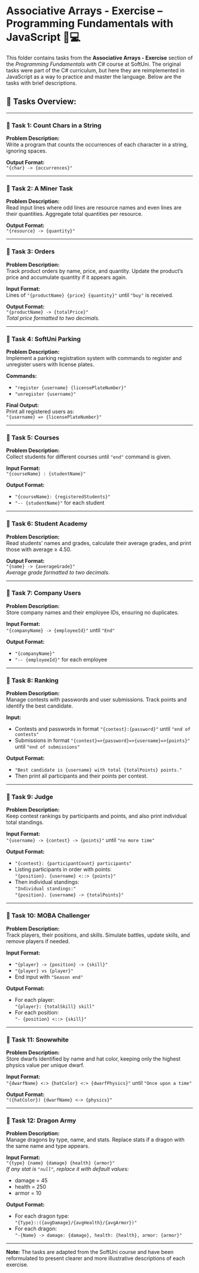 # Associative Arrays - Exercise – Programming Fundamentals with JavaScript 🧑💻

This folder contains tasks from the **Associative Arrays - Exercise** section of the _Programming Fundamentals with C#_ course at SoftUni. The original tasks were part of the C# curriculum, but here they are reimplemented in JavaScript as a way to practice and master the language. Below are the tasks with brief descriptions.

## 🔧 Tasks Overview:

---

### 📝 Task 1: Count Chars in a String  
**Problem Description:**  
Write a program that counts the occurrences of each character in a string, ignoring spaces.

**Output Format:**  
`"{char} -> {occurrences}"`

---

### 📝 Task 2: A Miner Task  
**Problem Description:**  
Read input lines where odd lines are resource names and even lines are their quantities. Aggregate total quantities per resource.

**Output Format:**  
`"{resource} -> {quantity}"`

---

### 📝 Task 3: Orders  
**Problem Description:**  
Track product orders by name, price, and quantity. Update the product’s price and accumulate quantity if it appears again.

**Input Format:**  
Lines of `"{productName} {price} {quantity}"` until `"buy"` is received.

**Output Format:**  
`"{productName} -> {totalPrice}"`  
*Total price formatted to two decimals.*

---

### 📝 Task 4: SoftUni Parking  
**Problem Description:**  
Implement a parking registration system with commands to register and unregister users with license plates.

**Commands:**
- `"register {username} {licensePlateNumber}"`
- `"unregister {username}"`

**Final Output:**  
Print all registered users as:  
`"{username} => {licensePlateNumber}"`

---

### 📝 Task 5: Courses  
**Problem Description:**  
Collect students for different courses until `"end"` command is given.

**Input Format:**  
`"{courseName} : {studentName}"`

**Output Format:**
- `"{courseName}: {registeredStudents}"`
- `"-- {studentName}"` for each student

---

### 📝 Task 6: Student Academy  
**Problem Description:**  
Read students’ names and grades, calculate their average grades, and print those with average ≥ 4.50.

**Output Format:**  
`"{name} -> {averageGrade}"`  
*Average grade formatted to two decimals.*

---

### 📝 Task 7: Company Users  
**Problem Description:**  
Store company names and their employee IDs, ensuring no duplicates.

**Input Format:**  
`"{companyName} -> {employeeId}"` until `"End"`

**Output Format:**
- `"{companyName}"`
- `"-- {employeeId}"` for each employee

---

### 📝 Task 8: Ranking  
**Problem Description:**  
Manage contests with passwords and user submissions. Track points and identify the best candidate.

**Input:**
- Contests and passwords in format `"{contest}:{password}"` until `"end of contests"`
- Submissions in format `"{contest}=>{password}=>{username}=>{points}"` until `"end of submissions"`

**Output Format:**
- `"Best candidate is {username} with total {totalPoints} points."`
- Then print all participants and their points per contest.

---

### 📝 Task 9: Judge  
**Problem Description:**  
Keep contest rankings by participants and points, and also print individual total standings.

**Input Format:**  
`"{username} -> {contest} -> {points}"` until `"no more time"`

**Output Format:**
- `"{contest}: {participantCount} participants"`
- Listing participants in order with points:  
`"{position}. {username} <::> {points}"`
- Then individual standings:  
`"Individual standings:"`  
`"{position}. {username} -> {totalPoints}"`

---

### 📝 Task 10: MOBA Challenger  
**Problem Description:**  
Track players, their positions, and skills. Simulate battles, update skills, and remove players if needed.

**Input Format:**
- `"{player} -> {position} -> {skill}"`
- `"{player} vs {player}"`
- End input with `"Season end"`

**Output Format:**
- For each player:  
`"{player}: {totalSkill} skill"`
- For each position:  
`"- {position} <::> {skill}"`

---

### 📝 Task 11: Snowwhite  
**Problem Description:**  
Store dwarfs identified by name and hat color, keeping only the highest physics value per unique dwarf.

**Input Format:**  
`"{dwarfName} <:> {hatColor} <:> {dwarfPhysics}"` until `"Once upon a time"`

**Output Format:**  
`"({hatColor}) {dwarfName} <-> {physics}"`

---

### 📝 Task 12: Dragon Army  
**Problem Description:**  
Manage dragons by type, name, and stats. Replace stats if a dragon with the same name and type appears.

**Input Format:**  
`"{type} {name} {damage} {health} {armor}"`  
*If any stat is `"null"`, replace it with default values:*  
- damage = 45  
- health = 250  
- armor = 10

**Output Format:**
- For each dragon type:  
`"{Type}::({avgDamage}/{avgHealth}/{avgArmor})"`
- For each dragon:  
`"-{Name} -> damage: {damage}, health: {health}, armor: {armor}"`

---

**Note:** The tasks are adapted from the SoftUni course and have been reformulated to present clearer and more illustrative descriptions of each exercise.
